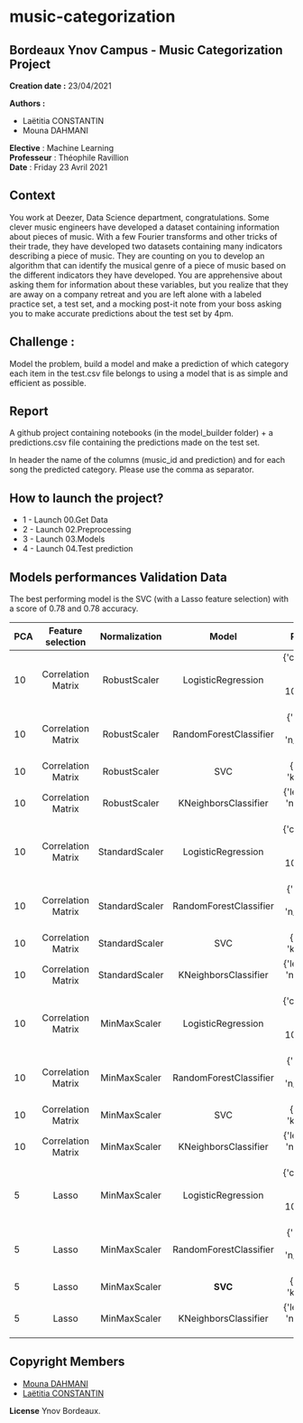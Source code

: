 # music-categorization
## Bordeaux Ynov Campus - Music Categorization Project
**Creation date :** 23/04/2021

**Authors :**  
- Laëtitia CONSTANTIN
- Mouna DAHMANI

**Elective** : Machine Learning   
**Professeur** : Théophile Ravillion   
**Date** : Friday 23 Avril 2021

## **Context**
You work at Deezer, Data Science department, congratulations.
Some clever music engineers have developed a dataset containing information about pieces of music. 
With a few Fourier transforms and other tricks of their trade, they have developed two datasets containing many indicators describing a piece of music.
They are counting on you to develop an algorithm that can identify the musical genre of a piece of music based on the different indicators they have developed.
You are apprehensive about asking them for information about these variables, but you realize that they are away on a company retreat and you are left alone with a labeled practice set, a test set, and a mocking post-it note from your boss asking you to make accurate predictions about the test set by 4pm.


## Challenge :
Model the problem, build a model and make a prediction of which category each item in the test.csv file belongs to using a model that is as simple and efficient as possible.

## Report
A github project containing notebooks (in the model_builder folder) + a predictions.csv file containing the predictions made on the test set.

In header the name of the columns (music_id and prediction) and for each song the predicted category.
Please use the comma as separator.

## How to launch the project?

- 1 - Launch 00.Get Data
- 2 - Launch 02.Preprocessing
- 3 - Launch 03.Models
- 4 - Launch 04.Test prediction


## Models performances Validation Data

The best performing model is the SVC (with a Lasso feature selection) with a score of 0.78 and 0.78 accuracy.


|  PCA |  Feature selection  |     Normalization        |  Model                    | Parameters                                                   |  Metrics       | Score           | Comments       |
| ---  | :-:                 | :-:                      | :-:                       | :-:                                                          | :-:            | :-:             | :-:            |
|  10  | Correlation Matrix  |     RobustScaler         |    LogisticRegression     | {'class_weight': None, 'max_iter': 100, 'penalty': 'none'}   | acc <br> f1    |  0.58 <br> 0.56 | Overfit (0.08) |
|  10  | Correlation Matrix  |     RobustScaler         |    RandomForestClassifier | {'max_depth': 4, 'n_estimators': 750}                        | acc <br> f1    |  0.69 <br> 0.68 | Overfit (0.2)  |
|  10  | Correlation Matrix  |     RobustScaler         |    SVC                    | {'degree': 2, 'kernel': 'rbf'}                               | acc <br> f1    |  0.69 <br> 0.67 | Overfit (0.12) |
|  10  | Correlation Matrix  |     RobustScaler         |    KNeighborsClassifier   | {'leaf_size': 30, 'n_neighbors': 5, 'p': 2}                  | acc <br> f1    |  0.58 <br> 0.56 | Overfit (0.13) |
|  10  | Correlation Matrix  |     StandardScaler       |    LogisticRegression     | {'class_weight': balanced, 'max_iter': 100, 'penalty': 'l2'} | acc <br> f1    |  0.56 <br> 0.55 | Overfit (0.07) |
|  10  | Correlation Matrix  |     StandardScaler       |    RandomForestClassifier | {'max_depth': 4, 'n_estimators': 750}                        | acc <br> f1    |  0.64 <br> 0.62 | Overfit (0.24) |
|  10  | Correlation Matrix  |     StandardScaler       |    SVC                    | {'degree': 2, 'kernel': 'rbf'}                               | acc <br> f1    |  0.69 <br> 0.68 | Overfit (0.11) |
|  10  | Correlation Matrix  |     StandardScaler       |    KNeighborsClassifier   | {'leaf_size': 30, 'n_neighbors': 5, 'p': 2}                  | acc <br> f1    |  0.58 <br> 0.56 | Overfit (0.12) |
|  10  | Correlation Matrix  |     MinMaxScaler         |    LogisticRegression     | {'class_weight': balanced, 'max_iter': 100, 'penalty': 'l2'} | acc <br> f1    |  0.53 <br> 0.52 | Overfit (0.09) |
|  10  | Correlation Matrix  |     MinMaxScaler         |    RandomForestClassifier | {'max_depth': 4, 'n_estimators': 750}                        | acc <br> f1    |  0.59 <br> 0.58 | Overfit (0.21) |
|  10  | Correlation Matrix  |     MinMaxScaler         |    SVC                    | {'degree': 2, 'kernel': 'rbf'}                               | acc <br> f1    |  0.63 <br> 0.61 | Overfit (0.18) |
|  10  | Correlation Matrix  |     MinMaxScaler         |    KNeighborsClassifier   | {'leaf_size': 30, 'n_neighbors': 4, 'p': 2}                  | acc <br> f1    |  0.55 <br> 0.54 | Overfit (0.19) |
|  5   | Lasso               |     MinMaxScaler         |    LogisticRegression     | {'class_weight': balanced, 'max_iter': 100, 'penalty': 'l2'} | acc <br> f1    |  0.69 <br> 0.68 | Overfit (-0.01)|
|  5   | Lasso               |     MinMaxScaler         |    RandomForestClassifier | {'max_depth': 4, 'n_estimators': 750}                        | acc <br> f1    |  0.72 <br> 0.72 | Overfit (0.11) |
|  5   | Lasso               |     MinMaxScaler         |    **SVC**                | {'degree': 2, 'kernel': 'rbf'}                               | acc <br> f1    |  0.78 <br> 0.78 | Overfit (-0.01)|
|  5   | Lasso               |     MinMaxScaler         |    KNeighborsClassifier   | {'leaf_size': 30, 'n_neighbors': 4, 'p': 2}                  | acc <br> f1    |  0.64 <br> 0.60 | Overfit (0.08) |


## Copyright Members
- [Mouna DAHMANI](https://gitlab.com/MounaDahmani) 
- [Laëtitia CONSTANTIN](https://gitlab.com/yuhec) 

**License**
Ynov Bordeaux.